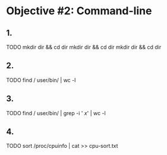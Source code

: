 # Objective #2: Command-line


## 1.

TODO
mkdir dir && cd dir 
mkdir dir && cd dir 
mkdir dir && cd dir 

## 2.

TODO
find / user/bin/ | wc -l 

## 3.

TODO
find / user/bin/ | grep -i ' *x*'  |  wc -l 

## 4.

TODO
sort  /proc/cpuinfo | cat >> cpu-sort.txt    

